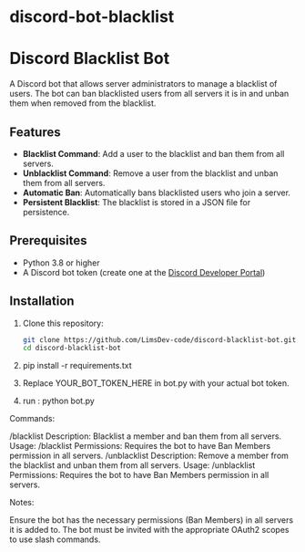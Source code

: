# discord-bot-blacklist

# Discord Blacklist Bot

A Discord bot that allows server administrators to manage a blacklist of users. The bot can ban blacklisted users from all servers it is in and unban them when removed from the blacklist.

## Features

- **Blacklist Command**: Add a user to the blacklist and ban them from all servers.
- **Unblacklist Command**: Remove a user from the blacklist and unban them from all servers.
- **Automatic Ban**: Automatically bans blacklisted users who join a server.
- **Persistent Blacklist**: The blacklist is stored in a JSON file for persistence.

## Prerequisites

- Python 3.8 or higher
- A Discord bot token (create one at the [Discord Developer Portal](https://discord.com/developers/applications))

## Installation

1. Clone this repository:
   ```bash
   git clone https://github.com/LimsDev-code/discord-blacklist-bot.git
   cd discord-blacklist-bot

2. pip install -r requirements.txt

3. Replace YOUR_BOT_TOKEN_HERE in bot.py with your actual bot token.

4. run : python bot.py
   
Commands:

/blacklist
Description: Blacklist a member and ban them from all servers.
Usage: /blacklist <member>
Permissions: Requires the bot to have Ban Members permission in all servers.
/unblacklist
Description: Remove a member from the blacklist and unban them from all servers.
Usage: /unblacklist <member>
Permissions: Requires the bot to have Ban Members permission in all servers.


Notes:

Ensure the bot has the necessary permissions (Ban Members) in all servers it is added to.
The bot must be invited with the appropriate OAuth2 scopes to use slash commands.
